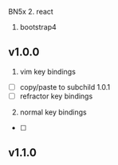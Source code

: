BN5x
2. react
1. bootstrap4


## v1.0.0

1. vim key bindings

  - [ ] copy/paste to subchild 1.0.1
  - [ ] refractor key bindings 

2. normal key bindings

  - [ ] 


## v1.1.0


